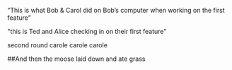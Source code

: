 
 “This is what Bob & Carol did on Bob’s computer when working on the first feature”

 "this is Ted and Alice checking in on their first feature"

second round carole carole carole

##And then the moose laid down and ate grass
